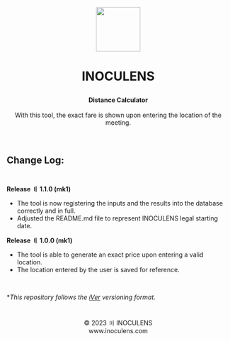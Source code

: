 <p align="center"><img src="https://static.inoculens.com/logo" width="100" height="100" />

# <p align="center"><b>INOCULENS</b>

<p align="center"><b>Distance Calculator</b><br><br>
With this tool, the exact fare is shown upon entering the location of the meeting.<br><br><br>

## <b>Change Log:</b><br><br>
<b>Release 〢 1.1.0 (mk1)</b>

- The tool is now registering the inputs and the results into the database correctly and in full.
- Adjusted the README.md file to represent INOCULENS legal starting date.

<b>Release 〢 1.0.0 (mk1)</b>

- The tool is able to generate an exact price upon entering a valid location.
- The location entered by the user is saved for reference.

<br>

**This repository follows the [iVer](https://github.com/frontfacer/iVer) versioning format.*

#
<p align="center">© 2023 〣 INOCULENS<br/>www.inoculens.com<br>